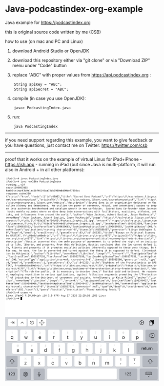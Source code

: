 # Java-podcastindex-org-example

Java example for https://podcastindex.org

this is original source code written by me (CSB)

how to use (on mac and PC and Linux)

1) download Android Studio or OpenJDK

2) download this repository either via "git clone" or via "Download ZIP" menu under "Code" button

3) replace "ABC" with proper values from https://api.podcastindex.org :
```
    String apiKey = "ABC";
    String apiSecret = "ABC";
```
4) compile (in case you use OpenJDK):
```
    javac PodcastingIndex.java
```
5) run:
```
    java PodcastingIndex
```
***

if you need support regarding this example, you want to give feedback or you have questions, just contact me on Twitter: https://twitter.com/csb


***

proof that it works on the example of virtual Linux for iPad+iPhone - https://ish.app - running in iPad (but since Java is multi-platform, it will run also in Android + in all other platforms):


<img alt="podcastingindex.org example in Swift" src="https://raw.githubusercontent.com/ComicStrip/Java-podcastindex-org-example/main/20905CF8-6500-48B7-B31D-E11E4B8DD825.png">
